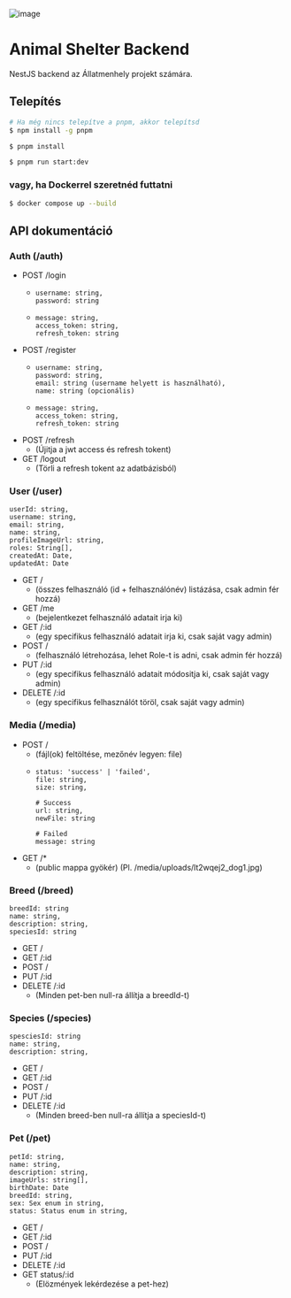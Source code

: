 ![image](https://github.com/B4LiN7/animal-shelter-backend/assets/145648111/d5b89595-ea94-4f8b-bd8d-658d84770895)

# Animal Shelter Backend
NestJS backend az Állatmenhely projekt számára.

## Telepítés
```bash
# Ha még nincs telepítve a pnpm, akkor telepítsd
$ npm install -g pnpm

$ pnpm install

$ pnpm run start:dev
```

### vagy, ha Dockerrel szeretnéd futtatni
```bash
$ docker compose up --build
```

## API dokumentáció
### Auth (/auth)
- POST /login
  - ```
    username: string,
    password: string
    ```
  - ```
    message: string,
    access_token: string,
    refresh_token: string
    ```
- POST /register
  - ```
    username: string,
    password: string,
    email: string (username helyett is használható),
    name: string (opcionális)
    ```
  - ```
    message: string,
    access_token: string,
    refresh_token: string
    ```
- POST /refresh 
  - (Újitja a jwt access és refresh tokent)
- GET /logout 
  - (Törli a refresh tokent az adatbázisból)

### User (/user)
```
userId: string,
username: string,
email: string,
name: string,
profileImageUrl: string,
roles: String[],
createdAt: Date,
updatedAt: Date
```
- GET / 
  - (összes felhasználó (id + felhasználónév) listázása, csak admin fér hozzá)
- GET /me 
  - (bejelentkezet felhasználó adatait irja ki)
- GET /:id 
  - (egy specifikus felhasználó adatait irja ki, csak saját vagy admin)
- POST / 
  - (felhasználó létrehozása, lehet Role-t is adni, csak admin fér hozzá)
- PUT /:id 
  - (egy specifikus felhasználó adatait módositja ki, csak saját vagy admin)
- DELETE /:id 
  - (egy specifikus felhasználót töröl, csak saját vagy admin)

### Media (/media)
- POST / 
  - (fájl(ok) feltöltése, mezőnév legyen: file)
  - ```
    status: 'success' | 'failed',
    file: string,
    size: string,
    
    # Success
    url: string,
    newFile: string
    
    # Failed
    message: string
      ```
- GET /* 
  - (public mappa gyökér) (Pl. /media/uploads/lt2wqej2_dog1.jpg)

### Breed (/breed)
```
breedId: string
name: string,
description: string,
speciesId: string
```
- GET /
- GET /:id
- POST /
- PUT /:id
- DELETE /:id
  - (Minden pet-ben null-ra állítja a breedId-t)

### Species (/species)
```
spesciesId: string
name: string,
description: string,
```
- GET /
- GET /:id
- POST /
- PUT /:id
- DELETE /:id 
  - (Minden breed-ben null-ra állítja a speciesId-t)

### Pet (/pet)
```
petId: string,
name: string,
description: string,
imageUrls: string[],
birthDate: Date
breedId: string,
sex: Sex enum in string,
status: Status enum in string,
```
- GET /
- GET /:id
- POST /
- PUT /:id
- DELETE /:id
- GET status/:id 
  - (Elözmények lekérdezése a pet-hez)

